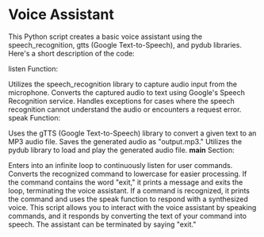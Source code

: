 # Voice Assistant
This Python script creates a basic voice assistant using the speech_recognition, gtts (Google Text-to-Speech), and pydub libraries. Here's a short description of the code:

listen Function:

Utilizes the speech_recognition library to capture audio input from the microphone.
Converts the captured audio to text using Google's Speech Recognition service.
Handles exceptions for cases where the speech recognition cannot understand the audio or encounters a request error.
speak Function:

Uses the gTTS (Google Text-to-Speech) library to convert a given text to an MP3 audio file.
Saves the generated audio as "output.mp3."
Utilizes the pydub library to load and play the generated audio file.
__main__ Section:

Enters into an infinite loop to continuously listen for user commands.
Converts the recognized command to lowercase for easier processing.
If the command contains the word "exit," it prints a message and exits the loop, terminating the voice assistant.
If a command is recognized, it prints the command and uses the speak function to respond with a synthesized voice.
This script allows you to interact with the voice assistant by speaking commands, and it responds by converting the text of your command into speech. The assistant can be terminated by saying "exit."
